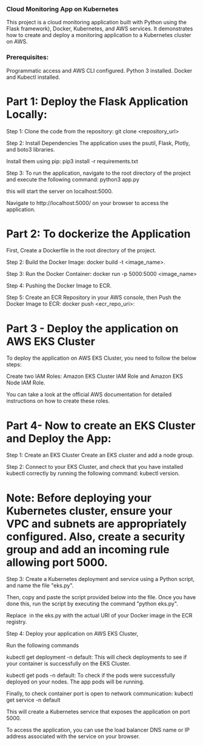 ### Cloud Monitoring App on Kubernetes

This project is a cloud monitoring application built with Python using the Flask framework), Docker, Kubernetes, and AWS services. It demonstrates how to create and deploy a monitoring application to a Kubernetes cluster on AWS.

### Prerequisites: 
Programmatic access and AWS CLI configured.
Python 3 installed.
Docker and Kubectl installed.

# Part 1: Deploy the Flask Application Locally:

 Step 1: Clone the code from the repository: git clone <repository_url> 

 Step 2: Install Dependencies
The application uses the psutil, Flask, Plotly, and boto3 libraries. 

Install them using pip: pip3 install -r requirements.txt 
 
 Step 3: To run the application, navigate to the root directory of the project and execute the following command:
python3 app.py 

this will start the server on localhost:5000. 

Navigate to http://localhost:5000/ on your browser to access the application.

# Part 2: To dockerize the Application
 First, Create a Dockerfile in the root directory of the project.
 
 Step 2: Build the Docker Image: docker build -t <image_name>. 
 
 Step 3: Run the Docker Container: docker run -p 5000:5000 <image_name>
 
 Step 4: Pushing the Docker Image to ECR.
 
 Step 5: Create an ECR Repository in your AWS console, then Push the Docker Image to ECR: docker push <ecr_repo_uri>:<tag>

# Part 3 - Deploy the application on AWS EKS Cluster

To deploy the application on AWS EKS Cluster, you need to follow the below steps:

Create two IAM Roles: Amazon EKS Cluster IAM Role and Amazon EKS Node IAM Role. 

You can take a look at the official AWS documentation for detailed instructions on how to create these roles.

# Part 4- Now to create an EKS Cluster and Deploy the App:

 Step 1: Create an EKS Cluster
 Create an EKS cluster and add a node group.
 
 Step 2: Connect to your EKS Cluster, and check that you have installed kubectl correctly by running the following command: kubectl version.

# Note: Before deploying your Kubernetes cluster, ensure your VPC and subnets are appropriately configured. Also, create a security group and add an incoming rule allowing port 5000.

 Step 3: Create a Kubernetes deployment and service using a Python script, and name the file "eks.py". 
 
 Then, copy and paste the script provided below into the file. Once you have done this, run the script by executing the command "python eks.py".
 
 Replace <image Uri> in the eks.py with the actual URI of your Docker image in the ECR registry.
 
 Step 4: Deploy your application on AWS EKS Cluster, 
 
 Run the following commands
 
 kubectl get deployment -n default: This will check deployments to see if your container is successfully on the EKS Cluster. 
  
  kubectl get pods -n default: To check if the pods were successfully deployed on your nodes.
  The app pods will be running. 

Finally, to check container port is open to network communication: 
  kubectl get service -n default 

This will create a Kubernetes service that exposes the application on port 5000. 

To access the application, you can use the load balancer DNS name or IP address associated with the service on your browser.





 

